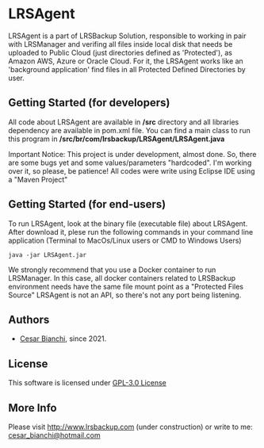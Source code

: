 # LRSAgent

LRSAgent is a part of LRSBackup Solution, responsible to working in pair with LRSManager and verifing all files inside local disk that needs be uploaded to Public Cloud (just directories defined as 'Protected'), as Amazon AWS, Azure or Oracle Cloud. For it, the LRSAgent works like an 'background application' find files in all Protected Defined Directories by user.

## Getting Started (for developers)
All code about LRSAgent are available in **/src** directory and all libraries dependency are available in pom.xml file.
You can find a main class to run this program in **/src/br/com/lrsbackup/LRSAgent/LRSAgent.java**

Important Notice: This project is under development, almost done. So, there are some bugs yet and some values/parameters "hardcoded".  I'm working over it, so please, be patience!
All codes were write using Eclipse IDE using a "Maven Project"


## Getting Started (for end-users)
To run LRSAgent, look at the binary file (executable file) about LRSAgent. 
After download it, plese run the following commands in your command line application (Terminal to MacOs/Linux users or CMD to Windows Users)
```
java -jar LRSAgent.jar
```
We strongly recommend that you use a Docker container to run LRSManager. In this case, all docker containers related to LRSBackup environment needs have the same file mount point as a "Protected Files Source"
LRSAgent is not an API, so there's not any port being listening.

## Authors
- [Cesar Bianchi](https://www.linkedin.com/in/cesar-bianchi-9b90571b/), since 2021.

## License
 This software is licensed under [GPL-3.0 License](https://www.gnu.org/licenses/gpl-3.0.pt-br.html)   

## More Info
 Please visit http://www.lrsbackup.com (under construction) or write to me: cesar_bianchi@hotmail.com
 
 
